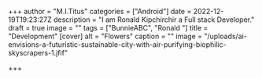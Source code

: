+++
author = "M.I.Titus"
categories = ["Android"]
date = 2022-12-19T19:23:27Z
description = "I am Ronald Kipchirchir a Full stack Developer."
draft = true
image = ""
tags = ["BunnieABC", "Ronald "]
title = "Development"
[cover]
alt = "Flowers"
caption = ""
image = "/uploads/ai-envisions-a-futuristic-sustainable-city-with-air-purifying-biophilic-skyscrapers-1.jfif"

+++
